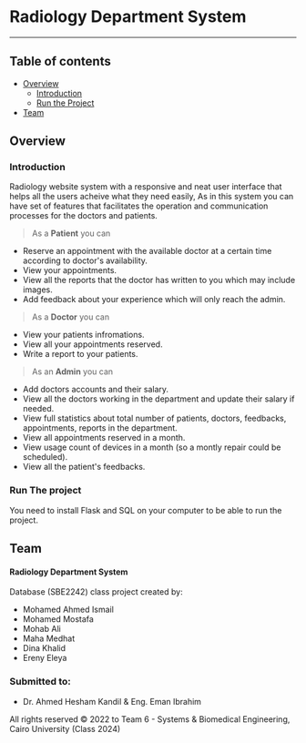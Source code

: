 # Radiology Department System
***


## Table of contents
- [Overview](#overview)
  - [Introduction](#introduction)
  - [Run the Project](#run-the-project)
- [Team](#team)


## Overview

### Introduction

Radiology website system with a responsive and neat user interface that helps all the users acheive what they need easily, As in this system you can have set of features that facilitates the operation and communication processes for the doctors and patients.

> As a **Patient** you can
- Reserve an appointment with the available doctor at a certain time according to doctor's availability.
- View your appointments.
- View all the reports that the doctor has written to you which may include images.
- Add feedback about your experience which will only reach the admin.

> As a **Doctor** you can
- View your patients infromations.
- View all your appointments reserved.
- Write a report to your patients.

> As an **Admin** you can
- Add doctors accounts and their salary.
- View all the doctors working in the department and update their salary if needed.
- View full statistics about total number of patients, doctors, feedbacks, appointments, reports in the department.
- View all appointments reserved in a month. 
- View usage count of devices in a month (so a montly repair could be scheduled).
- View all the patient's feedbacks.

### Run The project

You need to install Flask and SQL on your computer to be able to run the project.


## Team
#### Radiology Department System
Database (SBE2242) class project created by:

- Mohamed Ahmed Ismail 
- Mohamed Mostafa
- Mohab Ali
- Maha Medhat
- Dina Khalid
- Ereny Eleya

### Submitted to:
- Dr. Ahmed Hesham Kandil & Eng. Eman Ibrahim


All rights reserved © 2022 to Team 6 - Systems & Biomedical Engineering, Cairo University (Class 2024)
